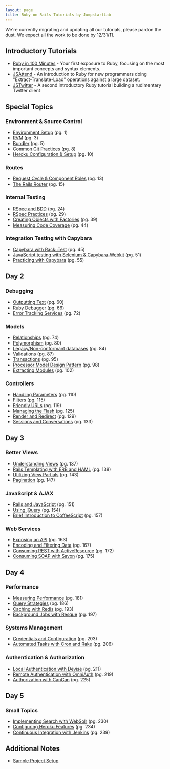 ```yaml
---
layout: page
title: Ruby on Rails Tutorials by JumpstartLab
---
```


<div class="note">
  We're currently migrating and updating all our tutorials,
  please pardon the dust. We expect all the work to be done by
  12/31/11.
</div>

## Introductory Tutorials

* [Ruby in 100 Minutes](level_1/ruby_in_100_minutes.html) - Your first exposure to Ruby, focusing on the most important concepts and syntax elements.
* [JSAttend](level_1/jsattend.html) - An introduction to Ruby for new programmers doing "Extract-Translate-Load" operations against a large dataset.
* [JSTwitter](level_1/jstwitter.html) - A second introductory Ruby tutorial building a rudimentary Twitter client

## Special Topics

###	Environment & Source Control

* [Environment Setup](environment/environment.html) (pg. 1)
* [RVM](environment/rvm.html) (pg. 3)
* [Bundler](environment/bundler.html) (pg. 5)
* [Common Git Practices](environment/git_strategy.html) (pg. 8)
* [Heroku Configuration & Setup](environment/heroku.html) (pg. 10)

###	Routes

* [Request Cycle & Component Roles](routes/request_cycle.html) (pg. 13)
* [The Rails Router](routes/router.html) (pg. 15)

###	Internal Testing

* [RSpec and BDD](internal_testing/rspec_and_bdd.html) (pg. 24)
* [RSpec Practices](internal_testing/rspec_practices.html) (pg. 29)
* [Creating Objects with Factories](internal_testing/factories.html) (pg. 39)
* [Measuring Code Coverage](internal_testing/code_coverage.html) (pg. 44)

###	Integration Testing with Capybara

* [Capybara with Rack::Test](capybara/capybara_with_rack_test.html) (pg. 45)
* [JavaScript testing with Selenium & Capybara-Webkit](capybara/capybara_with_selenium_and_webkit.html) (pg. 51)
* [Practicing with Capybara](capybara/capybara_practice.html) (pg. 55)

## Day 2

###	Debugging

* [Outputting Text](debugging/outputting_text.html) (pg. 60)
* [Ruby Debugger](debugging/debugger.html) (pg. 66)
* [Error Tracking Services](debugging/error_services.html) (pg. 72)

###	Models

* [Relationships](models/relationships.html) (pg. 74)
* [Polymorphism](models/polymorphism.html) (pg. 80)
* [Legacy/Non-conformant databases](models/legacy_databases.html) (pg. 84)
* [Validations](models/validations.html) (pg. 87)
* [Transactions](models/transactions.html) (pg. 95)
* [Processor Model Design Pattern](models/processor_models.html) (pg. 98)
* [Extracting Modules](models/modules.html) (pg. 102)

###	Controllers

* [Handling Parameters](controllers/parameters.html) (pg. 110)
* [Filters](controllers/filters.html) (pg. 115)
* [Friendly URLs](controllers/friendly-urls.html) (pg. 119)
* [Managing the Flash](controllers/flash.html) (pg. 125)
* [Render and Redirect](controllers/render_and_redirect.html) (pg. 129)
* [Sessions and Conversations](controllers/sessions_and_conversations.html) (pg. 133)

## Day 3

###	Better Views

* [Understanding Views](better_views/understanding_views.html) (pg. 137)
* [Rails Templating with ERB and HAML](better_views/erb_and_haml.html) (pg. 138)
* [Utilizing View Partials](better_views/view_partials.html) (pg. 143)
* [Pagination](better_views/pagination.html) (pg. 147)

###	JavaScript & AJAX

* [Rails and JavaScript](javascript/rails_and_javascript.html) (pg. 151)
* [Using jQuery](javascript/jquery.html) (pg. 154)
* [Brief Introduction to CoffeeScript](javascript/coffeescript.html)  (pg. 157)

###	Web Services

* [Exposing an API](web_services/api.html)  (pg. 163)
* [Encoding and Filtering Data](web_services/encoding_and_filtering.html) (pg. 167)
* [Consuming REST with ActiveResource](web_services/active_resource.html) (pg. 172)
* [Consuming SOAP with Savon](web_services/soap.html) (pg. 175)

## Day 4

### Performance

* [Measuring Performance](performance/measuring.html) (pg. 181)
* [Query Strategies](performance/queries.html) (pg. 186)
* [Caching with Redis](performance/caching.html) (pg. 193)
* [Background Jobs with Resque](performance/background_jobs.html) (pg. 197)

### Systems Management

* [Credentials and Configuration](systems/credentials_and_configuration.html)  (pg. 203)
* [Automated Tasks with Cron and Rake](systems/automation.html)  (pg. 206)

### Authentication & Authorization

* [Local Authentication with Devise](auth/local_authentication.html) (pg. 211)
* [Remote Authentication with OmniAuth](auth/remote_authentication.html) (pg. 219)
* [Authorization with CanCan](auth/authorization.html) (pg. 225)

## Day 5

###	Small Topics

* [Implementing Search with WebSolr](topics/search.html) (pg. 230)
* [Configuring Heroku Features](topics/heroku.html) (pg. 234) 
* [Continuous Integration with Jenkins](topics/continuous_integration.html) (pg. 239)

## Additional Notes

* [Sample Project Setup](topics/sample_project.html)
